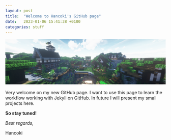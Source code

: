 ```yaml
---
layout: post
title:  "Welcome to Hancoki's GitHub page"
date:   2023-01-06 15:41:38 +0100
categories: stuff
---
```

!["My Home is my Castle"](/assets/minecraft-uw-home-sweet-home.png)

Very welcome on my new GitHub page. I want to use this page to learn the workflow working with Jekyll on GitHub. In future I will present my small projects here.

**So stay tuned!**

*Best regards,*

Hancoki